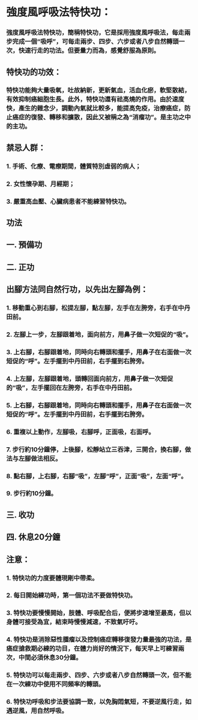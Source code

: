 # 強度風呼吸法特快功：

### 強度風呼吸法特快功，簡稱特快功，它是採用強度風呼吸法，每走兩步完成一個“吸呼”，可每走兩步、四步、六步或者八步自然轉頭一次，快速行走的功法。但要量力而為，感覺舒服為原則。

## 特快功的功效：

### 特快功能夠大量吸氧，吐故納新，更新氣血，活血化瘀，軟堅散結，有效抑制癌細胞生長。此外，特快功還有祛高燒的作用。由於速度快，產生的雜念少，調動內氣就比較多，能提高免疫，治療癌症，防止癌症的復發、轉移和擴散，因此又被稱之為“消瘤功”。是主功之中的主功。

## 禁忌人群：

### 1. 手術、化療、電療期間，體質特別虛弱的病人；  
### 2. 女性懷孕期、月經期；  
### 3. 嚴重高血壓、心臟病患者不能練習特快功。  

## 功法  

## 一. 預備功  

## 二. 正功  

## 出腳方法同自然行功，以先出左腳為例：

### 1. 移動重心到右腳，松提左腳，點左腳，左手在左胯旁，右手在中丹田前。
### 2. 左腳上一步，左腳跟着地，面向前方，用鼻子做一次短促的“吸”。
### 3. 上右腳，右腳跟着地，同時向右轉頭和擺手，用鼻子在右面做一次短促的“呼”。左手擺到中丹田前，右手擺到右胯旁。
### 4. 上左腳，左腳跟着地，頭轉回面向前方，用鼻子做一次短促的“吸”，左手擺回在左胯旁，右手在中丹田前。
### 5. 上右腳，右腳跟着地，同時向右轉頭和擺手，用鼻子在右面做一次短促的“呼”。左手擺到中丹田前，右手擺到右胯旁。
### 6. 重複以上動作，左腳吸，右腳呼，正面吸，右面呼。
### 7. 步行約10分鐘停，上後腳，松靜站立三吞津，三開合，換右腳，做法与左腳做法相反。
### 8. 點右腳，上右腳，右腳“吸”，左腳“呼”，正面“吸”，左面“呼”。
### 9. 步行約10分鐘。
 
## 三. 收功

## 四. 休息20分鐘

## 注意：

### 1. 特快功的力度要體現剛中帶柔。 
### 2. 每日開始練功時，第一個功法不要做特快功。
### 3. 特快功要慢慢開始，肢體、呼吸配合后，便將步速增至最高，但以身體可接受為宜，結束時慢慢減速，不致氣吁吁。
### 4. 特快功是消除惡性腫瘤以及控制癌症轉移復發力量最強的功法，是癌症搶救期必練的功目，在體力尚好的情況下，每天早上可練習兩次，中間必須休息30分鐘。
### 5. 特快功可以每走兩步、四步、六步或者八步自然轉頭一次，但不能在一次練功中使用不同頻率的轉頭。
### 6. 特快功呼吸和步法要協調一致，以免胸悶氣短，不要逆風行走，如遇逆風，用自然呼吸。
